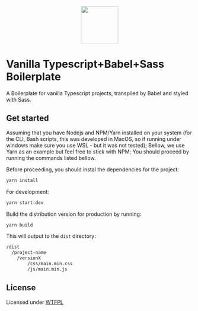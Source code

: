   <div align="center">
    <img src="https://github.com/heldrida/vanilla-typescript-babel-sass-boilerplate/raw/master/static/images/logo.jpg?202007081547" width="100" height="auto"/>
  </div>

  # Vanilla Typescript+Babel+Sass Boilerplate
  
  A Boilerplate for vanilla Typescript projects, transpiled by Babel and styled with Sass.

  ## Get started

  Assuming that you have Nodejs and NPM/Yarn installed on your system (for the CLI, Bash scripts, this was developed in MacOS, so if running under windows make sure you use WSL - but it was not tested); Bellow, we use Yarn as an example but feel free to stick with NPM; You should proceed by running the commands listed bellow.

  Before proceeding, you should instal the dependencies for the project:

  ```bash
  yarn install
  ```

  For development:

  ```bash
  yarn start:dev
  ```

  Build the distribution version for production by running:

  ```bash
  yarn build
  ```

  This will output to the `dist` directory:

  ```txt
  /dist
    /project-name
      /versionX
          /css/main.min.css
          /js/main.min.js 
  ```

  ## License

  Licensed under [WTFPL](http://www.wtfpl.net/)